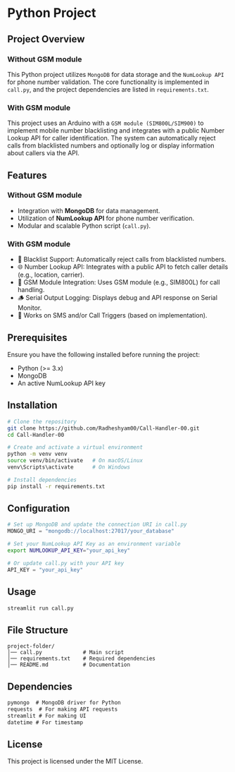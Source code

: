 # Python Project

## Project Overview
### Without GSM module
This Python project utilizes `MongoDB` for data storage and the `NumLookup API` for phone number validation. The core functionality is implemented in `call.py`, and the project dependencies are listed in `requirements.txt`.

### With GSM module
This project uses an Arduino with a `GSM module (SIM800L/SIM900)` to implement mobile number blacklisting and integrates with a public Number Lookup API for caller identification. The system can automatically reject calls from blacklisted numbers and optionally log or display information about callers via the API.

## Features
### Without GSM module
- Integration with **MongoDB** for data management.
- Utilization of **NumLookup API** for phone number verification.
- Modular and scalable Python script (`call.py`).

### With GSM module
- 📵 Blacklist Support: Automatically reject calls from blacklisted numbers.
- 🌐 Number Lookup API: Integrates with a public API to fetch caller details (e.g., location, carrier).
- 📶 GSM Module Integration: Uses GSM module (e.g., SIM800L) for call handling.
- 🪵 Serial Output Logging: Displays debug and API response on Serial Monitor.
- 🔌 Works on SMS and/or Call Triggers (based on implementation).

## Prerequisites

Ensure you have the following installed before running the project:

- Python (>= 3.x)
- MongoDB
- An active NumLookup API key

## Installation

```sh
# Clone the repository
git clone https://github.com/Radheshyam00/Call-Handler-00.git
cd Call-Handler-00

# Create and activate a virtual environment
python -m venv venv
source venv/bin/activate   # On macOS/Linux
venv\Scripts\activate      # On Windows

# Install dependencies
pip install -r requirements.txt
```

## Configuration

```python
# Set up MongoDB and update the connection URI in call.py
MONGO_URI = "mongodb://localhost:27017/your_database"
```

```sh
# Set your NumLookup API Key as an environment variable
export NUMLOOKUP_API_KEY="your_api_key"
```

```python
# Or update call.py with your API key
API_KEY = "your_api_key"
```

## Usage

```sh
streamlit run call.py
```

## File Structure

```
project-folder/
│── call.py             # Main script
│── requirements.txt    # Required dependencies
│── README.md           # Documentation
```

## Dependencies

```txt
pymongo  # MongoDB driver for Python
requests  # For making API requests
streamlit # For making UI
datetime # For timestamp
```

## License

This project is licensed under the MIT License.

